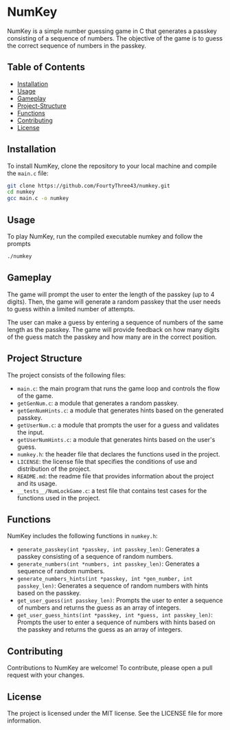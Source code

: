 # NumKey

NumKey is a simple number guessing game in C that generates a passkey consisting of a sequence of numbers. The objective of the game is to guess the correct sequence of numbers in the passkey.

## Table of Contents

- [Installation](#installation)
- [Usage](#usage)
- [Gameplay](#gameplay)
- [Project-Structure](#project-structure)
- [Functions](#functions)
- [Contributing](#contributing)
- [License](#license)

## Installation

To install NumKey, clone the repository to your local machine and compile the `main.c` file:

```bash
git clone https://github.com/FourtyThree43/numkey.git
cd numkey
gcc main.c -o numkey

```

## Usage

To play NumKey, run the compiled executable numkey and follow the prompts

```bash
./numkey

```

## Gameplay

The game will prompt the user to enter the length of the passkey (up to 4 digits). Then, the game will generate a random passkey that the user needs to guess within a limited number of attempts.

The user can make a guess by entering a sequence of numbers of the same length as the passkey. The game will provide feedback on how many digits of the guess match the passkey and how many are in the correct position.

## Project Structure

The project consists of the following files:

- `main.c`: the main program that runs the game loop and controls the flow of the game.
- `getGenNum.c`: a module that generates a random passkey.
- `getGenNumHints.c`: a module that generates hints based on the generated passkey.
- `getUserNum.c`: a module that prompts the user for a guess and validates the input.
- `getUserNumHints.c`: a module that generates hints based on the user's guess.
- `numkey.h`: the header file that declares the functions used in the project.
- `LICENSE`: the license file that specifies the conditions of use and distribution of the project.
- `README.md`: the readme file that provides information about the project and its usage.
- `__tests__/NumLockGame.c`: a test file that contains test cases for the functions used in the project.

## Functions

NumKey includes the following functions in `numkey.h`:

- `generate_passkey(int *passkey, int passkey_len)`: Generates a passkey consisting of a sequence of random numbers.
- `generate_numbers(int *numbers, int passkey_len)`: Generates a sequence of random numbers.
- `generate_numbers_hints(int *passkey, int *gen_number, int passkey_len)`: Generates a sequence of random numbers with hints based on the passkey.
- `get_user_guess(int passkey_len)`: Prompts the user to enter a sequence of numbers and returns the guess as an array of integers.
- `get_user_guess_hints(int *passkey, int *guess, int passkey_len)`: Prompts the user to enter a sequence of numbers with hints based on the passkey and returns the guess as an array of integers.

## Contributing

Contributions to NumKey are welcome! To contribute, please open a pull request with your changes.

## License

The project is licensed under the MIT license. See the LICENSE file for more information.
